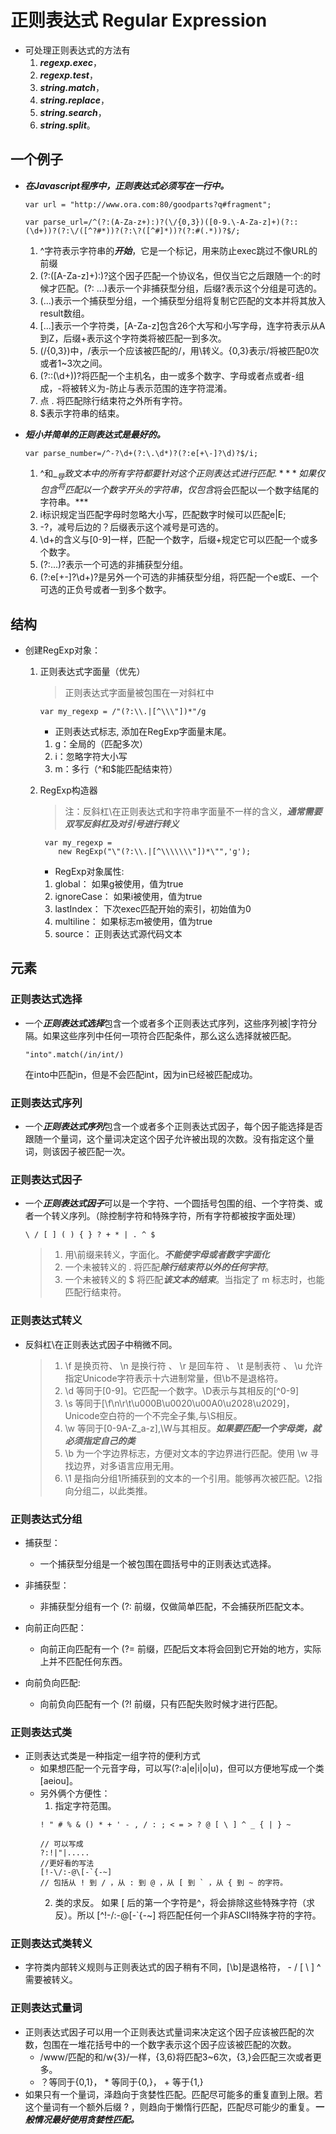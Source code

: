 # 正则表达式 Regular Expression

- 可处理正则表达式的方法有
    1. ***regexp.exec***，
    2. ***regexp.test***，
    3. ***string.match***，
    4. ***string.replace***，
    5. ***string.search***，
    6. ***string.split***。

## 一个例子


- ***在Javascript程序中，正则表达式必须写在一行中。***
    ```
    var url = "http://www.ora.com:80/goodparts?q#fragment";
    
    var parse_url=/^(?:(A-Za-z+):)?(\/{0,3})([0-9.\-A-Za-z]+)(?::(\d+))?(?:\/([^?#*))?(?:\?([^#]*))?(?:#(.*))?$/;
    ```

    1. ^字符表示字符串的***开始***，它是一个标记，用来防止exec跳过不像URL的前缀
    2. (?:([A-Za-z]+):)?这个因子匹配一个协议名，但仅当它之后跟随一个:的时候才匹配。(?: ...)表示一个非捕获型分组，后缀?表示这个分组是可选的。
    3. (...)表示一个捕获型分组，一个捕获型分组将复制它匹配的文本并将其放入result数组。
    4. [...]表示一个字符类，[A-Za-z]包含26个大写和小写字母，连字符表示从A到Z，后缀+表示这个字符类将被匹配一到多次。
    5. (\/{0,3})中，\/表示一个应该被匹配的/，用\转义。{0,3}表示/将被匹配0次或者1~3次之间。
    6. (?::(\d+))?将匹配一个主机名，由一或多个数字、字母或者点或者-组成，-将被转义为\-防止与表示范围的连字符混淆。
    7. 点  . 将匹配除行结束符之外所有字符。
    8. $表示字符串的结束。  



- ***短小并简单的正则表达式是最好的。***

    ```
    var parse_number=/^-?\d+(?:\.\d*)?(?:e[+\-]?\d)?$/i;
    ```

    1. ^和_$_导致文本中的所有字符都要针对这个正则表达式进行匹配.***如果仅包含^将匹配以一个数字开头的字符串，仅包含$将会匹配以一个数字结尾的字符串。***
    2. i标识规定当匹配字母时忽略大小写，匹配数字时候可以匹配e|E;
    3. -?，减号后边的？后缀表示这个减号是可选的。
    4. \d+的含义与[0-9]一样，匹配一个数字，后缀+规定它可以匹配一个或多个数字。
    5. (?:...)?表示一个可选的非捕获型分组。
    6. (?:e[+\-]?\d+)?是另外一个可选的非捕获型分组，将匹配一个e或E、一个可选的正负号或者一到多个数字。


## 结构




- 创建RegExp对象：

    1. 正则表达式字面量（优先）
        > 正则表达式字面量被包围在一对斜杠中  
        ```
        var my_regexp = /"(?:\\.|[^\\\"])*"/g
        ```

        - 正则表达式标志, 添加在RegExp字面量末尾。
        1. g：全局的（匹配多次）
        2. i：忽略字符大小写
        3. m：多行（^和$能匹配结束符）
    2. RegExp构造器 

        > 注：反斜杠\在正则表达式和字符串字面量不一样的含义，***通常需要双写反斜杠及对引号进行转义***  
        ```
         var my_regexp = 
            new RegExp("\"(?:\\.|[^\\\\\\\"])*\"",'g');
        ```
        - RegExp对象属性:
        1. global：  如果g被使用，值为true
        2. ignoreCase：   如果i被使用，值为true
        3. lastIndex：    下次exec匹配开始的索引，初始值为0
        4. multiline：   如果标志m被使用，值为true
        5. source：  正则表达式源代码文本



## 元素  

  
### 正则表达式选择  


- 一个***正则表达式选择***包含一个或者多个正则表达式序列，这些序列被|字符分隔。如果这些序列中任何一项符合匹配条件，那么这么选择就被匹配。
    ```
    "into".match(/in/int/)
    ```
    在into中匹配in，但是不会匹配int，因为in已经被匹配成功。




### 正则表达式序列


- 一个***正则表达式序列***包含一个或者多个正则表达式因子，每个因子能选择是否跟随一个量词，这个量词决定这个因子允许被出现的次数。没有指定这个量词，则该因子被匹配一次。


### 正则表达式因子


- 一个***正则表达式因子***可以是一个字符、一个圆括号包围的组、一个字符类、或者一个转义序列。（除控制字符和特殊字符，所有字符都被按字面处理）  
    ```
    \ / [ ] ( ) { } ? + * | . ^ $
    ```
    > 1. 用\前缀来转义，字面化。***不能使字母或者数字字面化***  
    > 2. 一个未被转义的 . 将匹配***除行结束符以外的任何字符***。  
    > 3. 一个未被转义的 $ 将匹配***该文本的结束***。当指定了 m 标志时，也能匹配行结束符。


### 正则表达式转义


- 反斜杠\在正则表达式因子中稍微不同。
    > 1. \f 是换页符、 \n 是换行符 、  \r 是回车符 、 \t 是制表符  、 \u 允许指定Unicode字符表示十六进制常量，但\b不是退格符。  
    > 2. \d 等同于[0-9]。它匹配一个数字。\D表示与其相反的[^0-9]  
    > 3. \s 等同于[\f\n\r\t\u000B\u0020\u00A0\u2028\u2029]，Unicode空白符的一个不完全子集,与\S相反。  
    > 4. \w 等同于[0-9A-Z_a-z],\W与其相反。***如果要匹配一个字母类，就必须指定自己的类***
    > 5. \b 为一个字边界标志，方便对文本的字边界进行匹配。使用 \w 寻找边界，对多语言应用无用。 
    > 6. \1 是指向分组1所捕获到的文本的一个引用。能够再次被匹配。\2指向分组二，以此类推。


### 正则表达式分组


- 捕获型：  
    * 一个捕获型分组是一个被包围在圆括号中的正则表达式选择。
    
- 非捕获型：    
    * 非捕获型分组有一个 (?: 前缀，仅做简单匹配，不会捕获所匹配文本。   

- 向前正向匹配：  
    * 向前正向匹配有一个 (?= 前缀，匹配后文本将会回到它开始的地方，实际上并不匹配任何东西。

- 向前负向匹配:  
    * 向前负向匹配有一个 (?! 前缀，只有匹配失败时候才进行匹配。


### 正则表达式类


- 正则表达式类是一种指定一组字符的便利方式
    * 如果想匹配一个元音字母，可以写(?:a|e|i|o|u)，但可以方便地写成一个类[aeiou]。
    * 另外俩个方便性：  
        1. 指定字符范围。
        ```
        ! " # % & () * + ' - , / : ; < = > ? @ [ \ ] ^ _ { | } ~

        // 可以写成
        ?:!|"|.....
        //更好看的写法
        [!-\/:-@\[-`{-~]
        // 包括从 ! 到 / ，从 : 到 @ ，从 [ 到 ` ，从 { 到 ~ 的字符。
        ```
        2. 类的求反。
            如果 [ 后的第一个字符是^，将会排除这些特殊字符（求反）。所以 [^!-\/:-@\[-`{-~] 将匹配任何一个非ASCII特殊字符的字符。
    


### 正则表达式类转义


- 字符类内部转义规则与正则表达式的因子稍有不同，[\b]是退格符， - / [ \ ] ^需要被转义。


### 正则表达式量词

- 正则表达式因子可以用一个正则表达式量词来决定这个因子应该被匹配的次数，包围在一堆花括号中的一个数字表示这个因子应该被匹配的次数。
    - /www/匹配的和/w{3}/一样，{3,6}将匹配3~6次，{3,}会匹配三次或者更多。
    - ？等同于{0,1}， * 等同于{0,}， + 等于{1,}   
- 如果只有一个量词，泽趋向于贪婪性匹配。匹配尽可能多的重复直到上限。若这个量词有一个额外后缀 ? ，则趋向于懒惰行匹配，匹配尽可能少的重复。***一般情况最好使用贪婪性匹配。***




